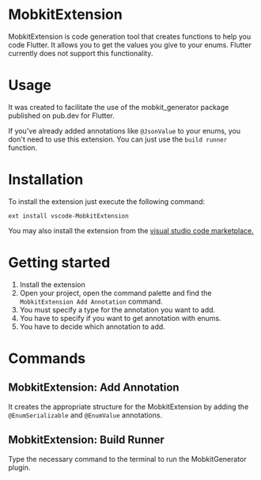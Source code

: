# MobkitExtension

MobkitExtension is code generation tool that creates functions to help you code Flutter. It allows you to get the values ​​you give to your enums. Flutter currently does not support this functionality.

# Usage

It was created to facilitate the use of the mobkit_generator package published on pub.dev for Flutter.

If you've already added annotations like `@JsonValue` to your enums, you don't need to use this extension. You can just use the `build runner` function.

# Installation

To install the extension just execute the following command:

 `ext install vscode-MobkitExtension`

You may also install the extension from the [ visual studio code marketplace.](https://marketplace.visualstudio.com/)

# Getting started
1. Install the extension
2. Open your project, open the command palette and find the `MobkitExtension Add Annotation` command.
3. You must specify a type for the annotation you want to add.
4. You have to specify if you want to get annotation with enums.
5. You have to decide which annotation to add.

# Commands

## MobkitExtension: Add Annotation

It creates the appropriate structure for the MobkitExtension by adding the `@EnumSerializable` and `@EnumValue` annotations.

## MobkitExtension: Build Runner

Type the necessary command to the terminal to run the MobkitGenerator plugin.